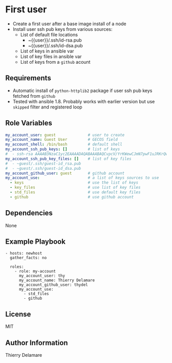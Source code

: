 # First user

- Create a first user after a base image install of a node
- Install user ssh pub keys from various sources:
  - List of default file locations
	- ~{{user}}/.ssh/id-rsa.pub
	- ~{{user}}/.ssh/id-dsa.pub
  - List of keys in ansible var
  - List of key files in ansible var
  - List of keys from a `github` acount

## Requirements

- Automatic install of `python-httplib2` package if user ssh pub keys fetched from `github`
- Tested with ansible 1.8. Probably works with earlier version but use
  `skipped` filter and registered loop

## Role Variables

``` yaml
my_account_user: guest              # user to create
my_account_name: Guest User         # GECOS field
my_account_shell: /bin/bash         # default shell
my_account_ssh_pub_keys: []         # list of keys
#  - ssh-rsa AAAAB3NzaC1yc2EAAAADAQABAAABAQCvpcV/YrKWewCJmN7pwF1uJRKrQwuD2NrD/PA1OEa/Hh9ykbc/rC3dtXgCQ5QtDzQ2ZFwG4BIEZKywFv/AyogwI7L4K6n7MrI5G64lubmyHTnNzdcMIgrPwSloZbPCLx+Pb6FqR2oDhq7kow7yr1HPl2iCWM/iVQqKVcxyVUqnREQCMlhqxyJA6jTUAaknfZQYDB1qASjMQEkvrIPlzMHEAEGKlaAgUxUnwU8YITyge/QxuD7RGoqALgihm+We0BbQKTuRv8cRkgmICr/MDSnT+Lz4CXcB0iHPU6cyZ90sgoxER0YTWA9XhTpOBtHHRrV6sdWGDcYncVaoSob7jUUj
my_account_ssh_pub_key_files: []    # list of key files
#  - ~guest/.ssh/guest-id_rsa.pub
#  - ~guest/.ssh/guest-id_dsa.pub
my_account_github_user: guest       # github account
my_account_use:                     # a list of keys sources to use
  - keys                            # use the list of keys
  - key_files                       # use list of key files
  - std_files                       # use default key files
  - github                          # use github account
```

## Dependencies

None

## Example Playbook

```
- hosts: newhost
  gather_facts: no

  roles:
    - role: my-account
      my_account_user: thy
      my_account_name: Thierry Delamare
      my_account_github_user: thydel
      my_account_use:
        - std_files
		- github
```

## License

MIT

## Author Information

Thierry Delamare
